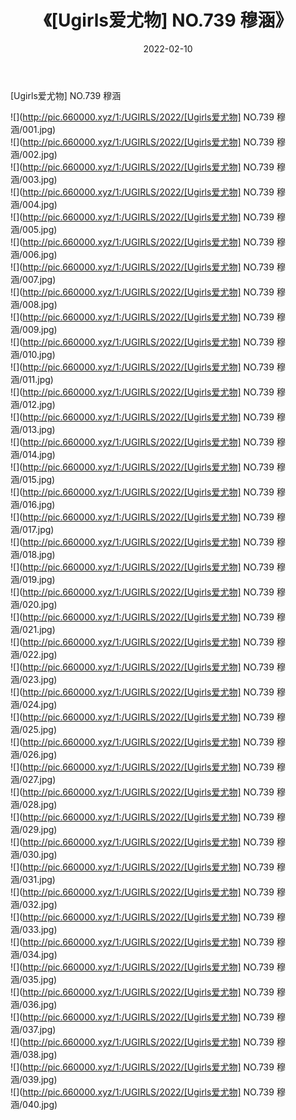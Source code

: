 ﻿---
layout: post
title:  《[Ugirls爱尤物] NO.739 穆涵》
date:   2022-02-10
img: http://pic.660000.xyz/1:/UGIRLS/2022/[Ugirls爱尤物] NO.739 穆涵/000.jpg
categories: [美女, 清纯, 唯美]
---

[Ugirls爱尤物] NO.739 穆涵

 ![](http://pic.660000.xyz/1:/UGIRLS/2022/[Ugirls爱尤物] NO.739 穆涵/001.jpg) <br>![](http://pic.660000.xyz/1:/UGIRLS/2022/[Ugirls爱尤物] NO.739 穆涵/002.jpg) <br>![](http://pic.660000.xyz/1:/UGIRLS/2022/[Ugirls爱尤物] NO.739 穆涵/003.jpg) <br>![](http://pic.660000.xyz/1:/UGIRLS/2022/[Ugirls爱尤物] NO.739 穆涵/004.jpg) <br>![](http://pic.660000.xyz/1:/UGIRLS/2022/[Ugirls爱尤物] NO.739 穆涵/005.jpg) <br>![](http://pic.660000.xyz/1:/UGIRLS/2022/[Ugirls爱尤物] NO.739 穆涵/006.jpg) <br>![](http://pic.660000.xyz/1:/UGIRLS/2022/[Ugirls爱尤物] NO.739 穆涵/007.jpg) <br>![](http://pic.660000.xyz/1:/UGIRLS/2022/[Ugirls爱尤物] NO.739 穆涵/008.jpg) <br>![](http://pic.660000.xyz/1:/UGIRLS/2022/[Ugirls爱尤物] NO.739 穆涵/009.jpg) <br>![](http://pic.660000.xyz/1:/UGIRLS/2022/[Ugirls爱尤物] NO.739 穆涵/010.jpg) <br>![](http://pic.660000.xyz/1:/UGIRLS/2022/[Ugirls爱尤物] NO.739 穆涵/011.jpg) <br>![](http://pic.660000.xyz/1:/UGIRLS/2022/[Ugirls爱尤物] NO.739 穆涵/012.jpg) <br>![](http://pic.660000.xyz/1:/UGIRLS/2022/[Ugirls爱尤物] NO.739 穆涵/013.jpg) <br>![](http://pic.660000.xyz/1:/UGIRLS/2022/[Ugirls爱尤物] NO.739 穆涵/014.jpg) <br>![](http://pic.660000.xyz/1:/UGIRLS/2022/[Ugirls爱尤物] NO.739 穆涵/015.jpg) <br>![](http://pic.660000.xyz/1:/UGIRLS/2022/[Ugirls爱尤物] NO.739 穆涵/016.jpg) <br>![](http://pic.660000.xyz/1:/UGIRLS/2022/[Ugirls爱尤物] NO.739 穆涵/017.jpg) <br>![](http://pic.660000.xyz/1:/UGIRLS/2022/[Ugirls爱尤物] NO.739 穆涵/018.jpg) <br>![](http://pic.660000.xyz/1:/UGIRLS/2022/[Ugirls爱尤物] NO.739 穆涵/019.jpg) <br>![](http://pic.660000.xyz/1:/UGIRLS/2022/[Ugirls爱尤物] NO.739 穆涵/020.jpg) <br>![](http://pic.660000.xyz/1:/UGIRLS/2022/[Ugirls爱尤物] NO.739 穆涵/021.jpg) <br>![](http://pic.660000.xyz/1:/UGIRLS/2022/[Ugirls爱尤物] NO.739 穆涵/022.jpg) <br>![](http://pic.660000.xyz/1:/UGIRLS/2022/[Ugirls爱尤物] NO.739 穆涵/023.jpg) <br>![](http://pic.660000.xyz/1:/UGIRLS/2022/[Ugirls爱尤物] NO.739 穆涵/024.jpg) <br>![](http://pic.660000.xyz/1:/UGIRLS/2022/[Ugirls爱尤物] NO.739 穆涵/025.jpg) <br>![](http://pic.660000.xyz/1:/UGIRLS/2022/[Ugirls爱尤物] NO.739 穆涵/026.jpg) <br>![](http://pic.660000.xyz/1:/UGIRLS/2022/[Ugirls爱尤物] NO.739 穆涵/027.jpg) <br>![](http://pic.660000.xyz/1:/UGIRLS/2022/[Ugirls爱尤物] NO.739 穆涵/028.jpg) <br>![](http://pic.660000.xyz/1:/UGIRLS/2022/[Ugirls爱尤物] NO.739 穆涵/029.jpg) <br>![](http://pic.660000.xyz/1:/UGIRLS/2022/[Ugirls爱尤物] NO.739 穆涵/030.jpg) <br>![](http://pic.660000.xyz/1:/UGIRLS/2022/[Ugirls爱尤物] NO.739 穆涵/031.jpg) <br>![](http://pic.660000.xyz/1:/UGIRLS/2022/[Ugirls爱尤物] NO.739 穆涵/032.jpg) <br>![](http://pic.660000.xyz/1:/UGIRLS/2022/[Ugirls爱尤物] NO.739 穆涵/033.jpg) <br>![](http://pic.660000.xyz/1:/UGIRLS/2022/[Ugirls爱尤物] NO.739 穆涵/034.jpg) <br>![](http://pic.660000.xyz/1:/UGIRLS/2022/[Ugirls爱尤物] NO.739 穆涵/035.jpg) <br>![](http://pic.660000.xyz/1:/UGIRLS/2022/[Ugirls爱尤物] NO.739 穆涵/036.jpg) <br>![](http://pic.660000.xyz/1:/UGIRLS/2022/[Ugirls爱尤物] NO.739 穆涵/037.jpg) <br>![](http://pic.660000.xyz/1:/UGIRLS/2022/[Ugirls爱尤物] NO.739 穆涵/038.jpg) <br>![](http://pic.660000.xyz/1:/UGIRLS/2022/[Ugirls爱尤物] NO.739 穆涵/039.jpg) <br>![](http://pic.660000.xyz/1:/UGIRLS/2022/[Ugirls爱尤物] NO.739 穆涵/040.jpg) <br>